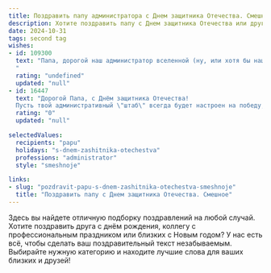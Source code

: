 ```yaml
---
title: Поздравить папу администратора с Днем защитника Отечества. Смешное
description: Хотите поздравить папу с Днем защитника Отечества или другим праздником? Наш ИИ создаст незабываемое поздравление, а вы обязательно выделитесь среди других.  
date: 2024-10-31
tags: second tag
wishes:
- id: 109300
  text: "Папа, дорогой наш администратор вселенной (ну, или хотя бы нашего дома)! С 23 Февраля!  Пусть твой боевой дух никогда не угасает, а запас терпения перед очередным семейным «бунтом»  — всегда будет на максимуме!  Желаю тебе мирного неба над головой, послушных домочадцев и только самых приятных «критических ошибок» в жизни!  Поздравляю!
  "
  rating: "undefined"
  updated: "null"
- id: 16447
  text: "Дорогой Папа, с Днём защитника Отечества!
  Пусть твой административный \"штаб\" всегда будет настроен на победу, а твои решения будут столь же точны, как выстрел из лучшего оружия. Пусть твои \"солдаты\" – компьютеры и телефоны – никогда не подведут, а \"боевые\" задачи будушь решать легко и с улыбкой. Поздравляю с этим мужественным праздником, и помни: даже если мир теперь мирный, администратор всегда остается защитником своего \"острова\" в океане дел и задач! С праздником!"
  rating: "0"
  updated: "null"

selectedValues:
  recipients: "papu"
  holidays: "s-dnem-zashitnika-otechestva"
  professions: "administrator"
  style: "smeshnoje"

links:
- slug: "pozdravit-papu-s-dnem-zashitnika-otechestva-smeshnoje"
  title: "Поздравить папу с Днем защитника Отечества. Смешное"
---
```


Здесь вы найдете отличную подборку поздравлений на любой случай. 
Хотите поздравить друга с днём рождения, коллегу с профессиональным праздником или близких с Новым годом? У нас есть всё, чтобы сделать ваш поздравительный текст незабываемым. Выбирайте нужную категорию и находите лучшие слова для ваших близких и друзей!
